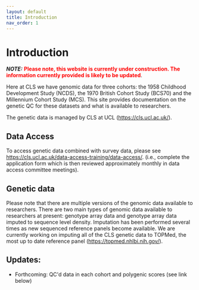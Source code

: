 ```yaml
---
layout: default
title: Introduction
nav_order: 1
---
```


# **Introduction** 

**_NOTE:_**  <span style="color:red">**Please note, this website is currently under construction. The information currently provided is likely to be updated**</span>.



Here at CLS we have genomic data for three cohorts: the 1958 Childhood Development Study (NCDS), the 1970 British Cohort Study (BCS70) and the Millennium Cohort Study (MCS). This site provides documentation on the genetic QC for these datasets and what is available to researchers.

The genetic data is managed by CLS at UCL (<https://cls.ucl.ac.uk/>). 

## Data Access

To access genetic data combined with survey data, please see <https://cls.ucl.ac.uk/data-access-training/data-access/>. (i.e., complete the application form which is then reviewed approximately monthly in data access committee meetings).

## Genetic data

Please note that there are multiple versions of the genomic data available to researchers. There are two main types of genomic data available to researchers at present: genotype array data and genotype array data imputed to sequence level density. Imputation has been performed several times as new sequenced reference panels become available. We are currently working on imputing all of the CLS genetic data to TOPMed, the most up to date reference panel (<https://topmed.nhlbi.nih.gov/>).  

## Updates:
- Forthcoming: QC'd data in each cohort and polygenic scores (see link below)

